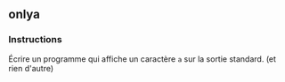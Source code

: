 ## onlya

### Instructions

Écrire un programme qui affiche un caractère `a` sur la sortie standard. (et rien d'autre)
